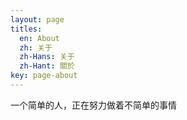 ```yaml
---
layout: page
titles:
  en: About
  zh: 关于
  zh-Hans: 关于
  zh-Hant: 關於
key: page-about
---
```

一个简单的人，正在努力做着不简单的事情

